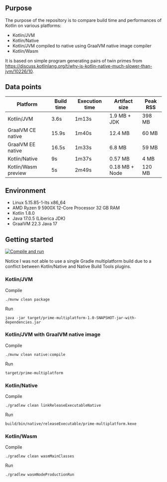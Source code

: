 ## Purpose

The purpose of the repository is to compare build time and performances of Kotlin on various platforms:
 - Kotlin/JVM
 - Kotlin/Native
 - Kotlin/JVM compiled to native using GraalVM native image compiler
 - Kotlin/Wasm

It is based on simple program generating pairs of twin primes from https://discuss.kotlinlang.org/t/why-is-kotlin-native-much-slower-than-jvm/10226/10.

## Data points

| Platform            | Build time | Execution time | Artifact size  | Peak RSS |
|---------------------|------------|----------------|----------------|----------|
| Kotlin/JVM          | 3.6s       | 1m13s          | 1.9 MB + JDK   | 398 MB   |
| GraalVM CE native   | 15.9s      | 1m40s          | 12.4 MB        | 60 MB    |
| GraalVM EE native   | 16.5s      | 1m33s          | 6.8 MB         | 59 MB    |
| Kotlin/Native       | 9s         | 1m37s          | 0.57 MB        | 4 MB     |
| Kotlin/Wasm preview | 5s         | 2m49s          | 0.18 MB + Node | 120 MB   |

## Environment
- Linux 5.15.85-1-lts x86_64
- AMD Ryzen 9 5900X 12-Core Processor 32 GB RAM
- Kotlin 1.8.0
- Java 17.0.5 (Liberica JDK)
- GraalVM 22.3 Java 17

## Getting started

[![Compile and run](https://github.com/sdeleuze/prime-multiplatform/actions/workflows/main.yml/badge.svg)](https://github.com/sdeleuze/prime-multiplatform/actions/workflows/main.yml)

Notice I was not able to use a single Gradle multiplatform build due to a conflict between Kotlin/Native and Native Build Tools plugins. 

### Kotlin/JVM

Compile
```
./mvnw clean package
```
Run
```
java -jar target/prime-multiplatform-1.0-SNAPSHOT-jar-with-dependencies.jar
```

### Kotlin/JVM with GraalVM native image 

Compile
```
./mvnw clean native:compile
```
Run
```
target/prime-multiplatform 
```

### Kotlin/Native

Compile
```
./gradlew clean linkReleaseExecutableNative
```
Run
```
build/bin/native/releaseExecutable/prime-multiplatform.kexe
```

### Kotlin/Wasm

Compile
```
./gradlew clean wasmMainClasses
```
Run
```
./gradlew wasmNodeProductionRun
```
